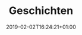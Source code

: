 ---
title: "Geschichten"
date: 2019-02-02T16:24:21+01:00
draft: false
displayInMenu: true
weight: 10
---
